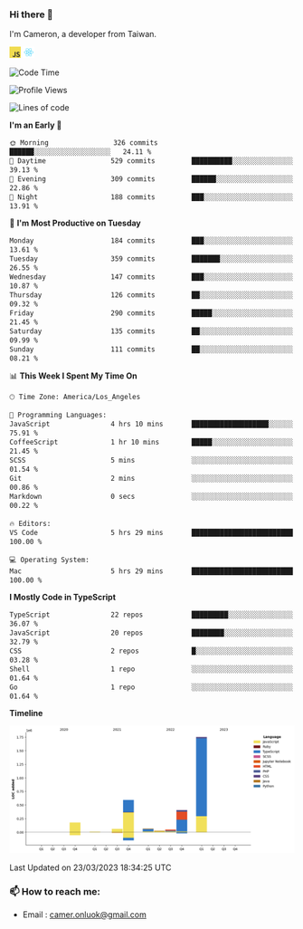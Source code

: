 ### Hi there 👋

I'm Cameron, a developer from Taiwan.


<code><img height="20" src="https://raw.githubusercontent.com/github/explore/80688e429a7d4ef2fca1e82350fe8e3517d3494d/topics/javascript/javascript.png"></code>
<code><img height="20" src="https://raw.githubusercontent.com/github/explore/80688e429a7d4ef2fca1e82350fe8e3517d3494d/topics/react/react.png"></code>



<!--START_SECTION:waka-->
![Code Time](http://img.shields.io/badge/Code%20Time-815%20hrs%2057%20mins-blue)

![Profile Views](http://img.shields.io/badge/Profile%20Views-0-blue)

![Lines of code](https://img.shields.io/badge/From%20Hello%20World%20I%27ve%20Written-3.1%20million%20lines%20of%20code-blue)

**I'm an Early 🐤** 

```text
🌞 Morning                326 commits         ██████░░░░░░░░░░░░░░░░░░░   24.11 % 
🌆 Daytime                529 commits         ██████████░░░░░░░░░░░░░░░   39.13 % 
🌃 Evening                309 commits         ██████░░░░░░░░░░░░░░░░░░░   22.86 % 
🌙 Night                  188 commits         ███░░░░░░░░░░░░░░░░░░░░░░   13.91 % 
```
📅 **I'm Most Productive on Tuesday** 

```text
Monday                   184 commits         ███░░░░░░░░░░░░░░░░░░░░░░   13.61 % 
Tuesday                  359 commits         ███████░░░░░░░░░░░░░░░░░░   26.55 % 
Wednesday                147 commits         ███░░░░░░░░░░░░░░░░░░░░░░   10.87 % 
Thursday                 126 commits         ██░░░░░░░░░░░░░░░░░░░░░░░   09.32 % 
Friday                   290 commits         █████░░░░░░░░░░░░░░░░░░░░   21.45 % 
Saturday                 135 commits         ██░░░░░░░░░░░░░░░░░░░░░░░   09.99 % 
Sunday                   111 commits         ██░░░░░░░░░░░░░░░░░░░░░░░   08.21 % 
```


📊 **This Week I Spent My Time On** 

```text
🕑︎ Time Zone: America/Los_Angeles

💬 Programming Languages: 
JavaScript               4 hrs 10 mins       ███████████████████░░░░░░   75.91 % 
CoffeeScript             1 hr 10 mins        █████░░░░░░░░░░░░░░░░░░░░   21.45 % 
SCSS                     5 mins              ░░░░░░░░░░░░░░░░░░░░░░░░░   01.54 % 
Git                      2 mins              ░░░░░░░░░░░░░░░░░░░░░░░░░   00.86 % 
Markdown                 0 secs              ░░░░░░░░░░░░░░░░░░░░░░░░░   00.22 % 

🔥 Editors: 
VS Code                  5 hrs 29 mins       █████████████████████████   100.00 % 

💻 Operating System: 
Mac                      5 hrs 29 mins       █████████████████████████   100.00 % 
```

**I Mostly Code in TypeScript** 

```text
TypeScript               22 repos            █████████░░░░░░░░░░░░░░░░   36.07 % 
JavaScript               20 repos            ████████░░░░░░░░░░░░░░░░░   32.79 % 
CSS                      2 repos             █░░░░░░░░░░░░░░░░░░░░░░░░   03.28 % 
Shell                    1 repo              ░░░░░░░░░░░░░░░░░░░░░░░░░   01.64 % 
Go                       1 repo              ░░░░░░░░░░░░░░░░░░░░░░░░░   01.64 % 
```



**Timeline**

![Lines of Code chart](https://raw.githubusercontent.com/camer0nluo/camer0nluo/main/assets/bar_graph.png)


 Last Updated on 23/03/2023 18:34:25 UTC
<!--END_SECTION:waka-->

### 📫 How to reach me:
- Email : camer.onluok@gmail.com
